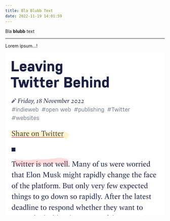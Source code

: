 ```yaml
---
title: Bla Blubb Text
date: 2022-11-19 14:01:59
---
```


Bla **blubb** text

----

Lorem ipsum...!

![22-11-19-123420](images/22-11-19-123420.png)
